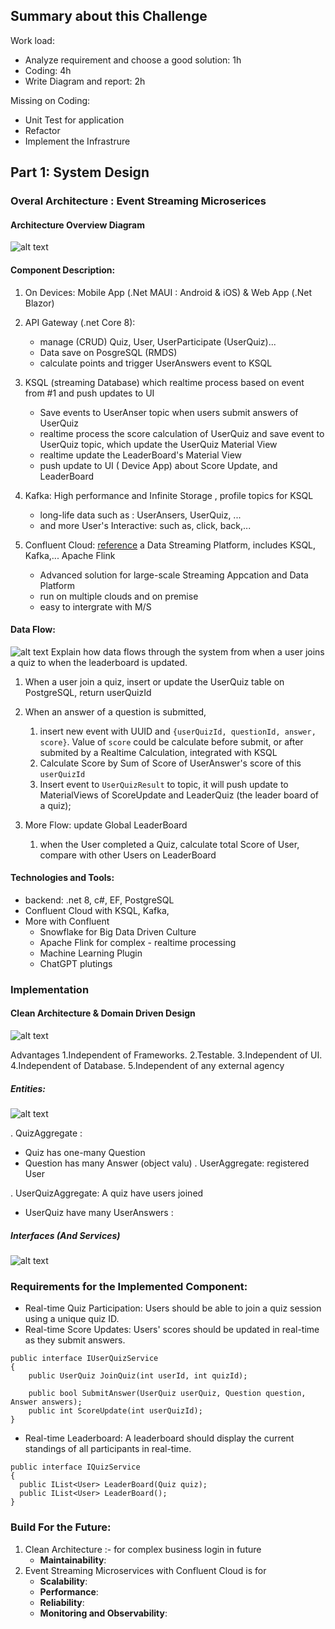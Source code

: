 ## Summary about this Challenge

Work load: 
- Analyze requirement and choose a good solution: 1h
- Coding: 4h
- Write Diagram and report: 2h

Missing on Coding: 
- Unit Test for application
- Refactor 
- Implement the Infrastrure 

## Part 1: System Design

### Overal Architecture : Event Streaming Microserices 

#### Architecture Overview Diagram 
![alt text](image-2.png)

#### Component Description:

1. On Devices: Mobile App (.Net MAUI : Android & iOS) & Web App (.Net Blazor)

1. API Gateway (.net Core 8): 
    - manage (CRUD) Quiz, User, UserParticipate (UserQuiz)... 
    - Data save on PosgreSQL (RMDS)
    - calculate points and trigger UserAnswers event to KSQL 

1. KSQL (streaming Database) which realtime process based on event from #1 and push updates to UI  
    - Save events to UserAnser topic when users submit answers of UserQuiz
    - realtime process the score calculation of UserQuiz and save event to UserQuiz topic, which update the UserQuiz Material View
    - realtime update the LeaderBoard's Material View
    - push update to UI ( Device App) about Score Update, and LeaderBoard 

1. Kafka: High performance and Infinite Storage , profile topics for KSQL 
    - long-life data such as : UserAnsers, UserQuiz, ... 
    - and more User's Interactive: such as, click, back,...
  
1. Confluent Cloud: [reference](https://www.confluent.io/streaming-data-pipelines/) a Data Streaming Platform, includes KSQL, Kafka,... Apache Flink
    - Advanced solution for large-scale Streaming Appcation and Data Platform
    - run on multiple clouds and on premise
    - easy to intergrate with M/S

#### Data Flow: 
![alt text](image-3.png)
Explain how data flows through the system from when a user joins a quiz to when the leaderboard is updated.

1. When a user join a quiz, insert or update the UserQuiz table on PostgreSQL, return userQuizId

1. When an answer of a question is submitted, 
   1. insert new event with UUID and `{userQuizId, questionId, answer, score}`. Value of `score` could be calculate before submit, or after submited by a Realtime Calculation, integrated with KSQL
   1. Calculate Score by Sum of Score of UserAnswer's score of this `userQuizId`
   1. Insert event to `UserQuizResult` to topic, it will push update to MaterialViews of ScoreUpdate and LeaderQuiz (the leader board of a quiz);

1. More Flow: update Global LeaderBoard 
   1. when the User completed a Quiz, calculate total Score of User, compare with other Users on LeaderBoard 

#### Technologies and Tools: 

- backend: .net 8, c#, EF, PostgreSQL
- Confluent Cloud with KSQL, Kafka,
- More with Confluent
    - Snowflake for Big Data Driven Culture 
    - Apache Flink for complex - realtime processing
    - Machine Learning Plugin
    - ChatGPT plutings 

### Implementation 

#### Clean Architecture & Domain Driven Design 

![alt text](image-4.png)

Advantages 
1.Independent of Frameworks.
2.Testable.
3.Independent of UI.
4.Independent of Database.
5.Independent of any external agency
##### Entities:
![alt text](image.png)

. QuizAggregate :
  + Quiz has one-many Question
  + Question has many Answer (object valu)
. UserAggregate: registered User

. UserQuizAggregate: A quiz have users joined 
  + UserQuiz have many UserAnswers : 
  
##### Interfaces (And Services)

![alt text](image-1.png)

### Requirements for the Implemented Component:
- Real-time Quiz Participation: Users should be able to join a quiz session using a unique quiz ID.
- Real-time Score Updates: Users' scores should be updated in real-time as they submit answers.
```
public interface IUserQuizService
{
    public UserQuiz JoinQuiz(int userId, int quizId);

    public bool SubmitAnswer(UserQuiz userQuiz, Question question, Answer answers);
    public int ScoreUpdate(int userQuizId);
}
```

- Real-time Leaderboard: A leaderboard should display the current standings of all participants in real-time.
```
public interface IQuizService
{
  public IList<User> LeaderBoard(Quiz quiz); 
  public IList<User> LeaderBoard(); 
}
```


### Build For the Future:

1. Clean Architecture :- for complex business login in future
    - **Maintainability**:
1. Event Streaming Microservices with Confluent Cloud is for
    - **Scalability**: 
    - **Performance**: 
    - **Reliability**: 
    - **Monitoring and Observability**:
